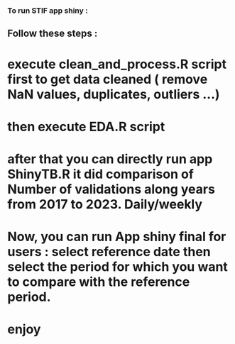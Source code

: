 ### To run STIF app shiny :
## Follow these steps : 
# execute clean_and_process.R script first to get data cleaned ( remove NaN  values, duplicates, outliers ...)
# then execute EDA.R script 
# after that you can directly run app ShinyTB.R it did comparison of Number of validations along years from 2017 to 2023. Daily/weekly
# Now, you can run App shiny final for users : select reference date then select the period for which you want to compare with the reference period.
# enjoy

